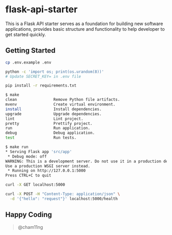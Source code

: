 # flask-api-starter

This is a Flask API starter serves as a foundation for building new software applications, provides basic structure and functionality to help developer to get started quickly.

## Getting Started

```bash
cp .env.example .env
```

```bash
python -c 'import os; print(os.urandom(8))'
# Update SECRET_KEY= in .env file
```

```bash
pip install -r requirements.txt
```

```bash
$ make
clean                Remove Python file artifacts.
mvenv                Create virtual environment.
install              Install dependencies.
upgrade              Upgrade dependencies.
lint                 Lint project.
pretty               Prettify project.
run                  Run application.
debug                Debug application.
test                 Run tests.
```

```bash
$ make run
* Serving Flask app 'src/app'
 * Debug mode: off
WARNING: This is a development server. Do not use it in a production deployment.
Use a production WSGI server instead.
 * Running on http://127.0.0.1:5000
Press CTRL+C to quit
```

```bash
curl -X GET localhost:5000

curl -X POST -H "Content-Type: application/json" \
  -d '{"hello": "request"}' localhost:5000/health
```

## Happy Coding

> @cham11ng
